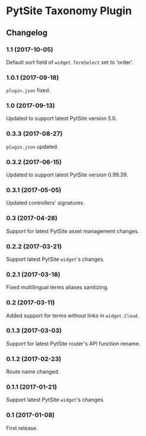 # PytSite Taxonomy Plugin


## Changelog


### 1.1 (2017-10-05)
Default sort field of `widget.TermSelect` set to 'order'.


### 1.0.1 (2017-09-18)
`plugin.json` fixed.


### 1.0 (2017-09-13)
Updated to support latest PytSite version 5.0.


### 0.3.3 (2017-08-27)
`plugin.json` updated.


### 0.3.2 (2017-06-15)
Updated to support latest PytSite version 0.99.39.


### 0.3.1 (2017-05-05)
Updated controllers' signatures.


### 0.3 (2017-04-28)
Support for latest PytSite asset management changes.


### 0.2.2 (2017-03-21)
Support latest PytSite `widget`'s changes.


### 0.2.1 (2017-03-18)
Fixed multilingual terms aliases sanitizing.


### 0.2 (2017-03-11)
Added support for terms without links in `widget.Cloud`. 


### 0.1.3 (2017-03-03)
Support for latest PytSite router's API function rename.


### 0.1.2 (2017-02-23)
Route name changed.


### 0.1.1 (2017-01-21)
Support latest PytSite `widget`'s changes.


### 0.1 (2017-01-08)
First release.
